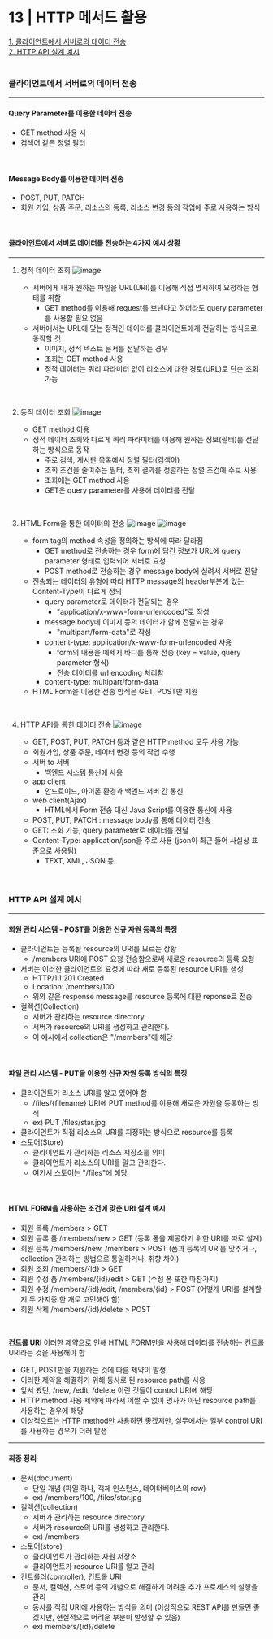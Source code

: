 # 13 | HTTP 메서드 활용

[1. 클라이언트에서 서버로의 데이터 전송](#클라이언트에서-서버로의-데이터-전송) <br>
[2. HTTP API 설계 예시](#http-api-설계-예시) <br>
<br>

### 클라이언트에서 서버로의 데이터 전송
<hr>

#### **Query Parameter를 이용한 데이터 전송**
- GET method 사용 시
- 검색어 같은 정렬 필터

<br>

#### **Message Body를 이용한 데이터 전송**
- POST, PUT, PATCH
- 회원 가입, 상품 주문, 리소스의 등록, 리소스 변경 등의 작업에 주로 사용하는 방식

<br>


#### **클라이언트에서 서버로 데이터를 전송하는 4가지 예시 상황**
<hr>

1. 정적 데이터 조회
![image](https://github.com/codusl100/spring_study/assets/77263479/05c15a68-7beb-42d4-bd2d-a0e179b6d456)

    - 서버에게 내가 원하는 파일을 URL(URI)를 이용해 직접 명시하여 요청하는 형태를 취함
        - GET method를 이용해 request를 보낸다고 하더라도 query parameter를 사용할 필요 없음
    - 서버에서는 URL에 맞는 정적인 데이터를 클라이언트에게 전달하는 방식으로 동작할 것
        - 이미지, 정적 텍스트 문서를 전달하는 경우
        - 조회는 GET method 사용
        - 정적 데이터는 쿼리 파라미터 없이 리소스에 대한 경로(URL)로 단순 조회 가능

<br>

2. 동적 데이터 조회
![image](https://github.com/codusl100/spring_study/assets/77263479/a144d5bd-28c3-4d17-903f-bec94a3ffbf4)

    - GET method 이용
    - 정적 데이터 조회와 다르게 쿼리 파라미터를 이용해 원하는 정보(필터)를 전달하는 방식으로 동작
        - 주로 검색, 게시판 목록에서 정렬 필터(검색어)
        - 조회 조건을 줄여주는 필터, 조회 결과를 정렬하는 정렬 조건에 주로 사용
        - 조회에는 GET method 사용
        - GET은 query parameter를 사용해 데이터를 전달

<br>

3. HTML Form을 통한 데이터의 전송
![image](https://github.com/codusl100/spring_study/assets/77263479/c2fc2516-5adf-4a89-992e-76e8fcdb9d31)
![image](https://github.com/codusl100/spring_study/assets/77263479/58205e73-f1af-4a22-8649-87d33178c9f0)

    - form tag의 method 속성을 정의하는 방식에 따라 달라짐
        - GET method로 전송하는 경우 form에 담긴 정보가 URL에 query parameter 형태로 입력되어 서버로 요청
        - POST method로 전송하는 경우 message body에 실려서 서버로 전달
    - 전송되는 데이터의 유형에 따라 HTTP message의 header부분에 있는 Content-Type이 다르게 정의
        - query parameter로 데이터가 전달되는 경우 
            - "application/x-www-form-urlencoded"로 작성
        - message body에 이미지 등의 데이터가 함께 전달되는 경우 
            - "multipart/form-data"로 작성
        - content-type: application/x-www-form-urlencoded 사용
            - form의 내용을 메세지 바디를 통해 전송 (key = value, query parameter 형식)
            - 전송 데이터를 url encoding 처리함
        - content-type: multipart/form-data
    - HTML Form을 이용한 전송 방식은 GET, POST만 지원

<br>

4. HTTP API를 통한 데이터 전송
![image](https://github.com/codusl100/spring_study/assets/77263479/392c9133-ddaf-4691-a147-427f9bfa26b1)

    - GET, POST, PUT, PATCH 등과 같은 HTTP method 모두 사용 가능
    - 회원가입, 상품 주문, 데이터 변경 등의 작업 수행
    - 서버 to 서버
        - 백엔드 시스템 통신에 사용
    - app client 
        - 안드로이드, 아이폰 환경과 백엔드 서버 간 통신
    - web client(Ajax)
        - HTML에서 Form 전송 대신 Java Script를 이용한 통신에 사용
    - POST, PUT, PATCH : message body를 통해 데이터 전송
    - GET: 조회 기능, query parameter로 데이터를 전달
    - Content-Type: application/json을 주로 사용 (json이 최근 들어 사실상 표준으로 사용됨)
        - TEXT, XML, JSON 등

<br>

### HTTP API 설계 예시
<hr>

#### **회원 관리 시스템 - POST를 이용한 신규 자원 등록의 특징**

- 클라이언트는 등록될 resource의 URI를 모르는 상황 
    - /members URI에 POST 요청 전송함으로써 새로운 resource의 등록 요청
- 서버는 이러한 클라이언트의 요청에 따라 새로 등록된 resource URI를 생성
    - HTTP/1.1 201 Created
    - Location: /members/100
    - 위와 같은 response message를 resource 등록에 대한 reponse로 전송 
- 컬렉션(Collection)
    - 서버가 관리하는 resource directory
    - 서버가 resource의 URI를 생성하고 관리한다.
    - 이 예시에서 collection은 "/members"에 해당

<br>

#### **파일 관리 시스템 - PUT을 이용한 신규 자원 등록 방식의 특징**

- 클라이언트가 리소스 URI를 알고 있어야 함
    - /files/{filename} URI에 PUT method를 이용해 새로운 자원을 등록하는 방식
    - ex) PUT /files/star.jpg
- 클라이언트가 직접 리소스의 URI를 지정하는 방식으로 resource를 등록
- 스토어(Store)
    - 클라이언트가 관리하는 리소스 저장소를 의미
    - 클라이언트가 리소스의 URI를 알고 관리한다.
    - 여기서 스토어는 "/files"에 해당

<br>

#### **HTML FORM을 사용하는 조건에 맞춘 URI 설계 예시**

- 회원 목록 /members > GET
- 회원 등록 폼 /members/new > GET (등록 폼을 제공하기 위한 URI를 따로 설계)
- 회원 등록 /members/new, /members > POST (폼과 등록의 URI를 맞추거나, collection 관리하는 방법으로 통일하거나, 취향 차이)
- 회원 조회 /members/{id} > GET
- 회원 수정 폼 /members/{id}/edit > GET (수정 폼 또한 마찬가지)
- 회원 수정 /members/{id}/edit, /members/{id} > POST (어떻게 URI를 설계할지 두 가지중 한 개로 고민해야 함)
- 회원 삭제 /members/{id}/delete > POST
 
<br>

**컨트롤 URI**
이러한 제약으로 인해 HTML FORM만을 사용해 데이터를 전송하는 컨트롤 URI라는 것을 사용해야 함

- GET, POST만을 지원하는 것에 따른 제약이 발생
- 이러한 제약을 해결하기 위해 동사로 된 resource path를 사용
- 앞서 봤던, /new, /edit, /delete 이런 것들이 control URI에 해당
- HTTP method 사용 제약에 따라서 어쩔 수 없이 명사가 아닌 resource path를 사용하는 경우에 해당
- 이상적으로는 HTTP method만 사용하면 좋겠지만, 실무에서는 일부 control URI를 사용하는 경우가 더러 발생


<hr>

#### **최종 정리**
- 문서(document)
    - 단일 개념 (파일 하나, 객체 인스턴스, 데이터베이스의 row)
    - ex) /members/100, /files/star.jpg
- 컬렉션(collection)
    - 서버가 관리하는 resource directory
    - 서버가 resource의 URI를 생성하고 관리한다.
    - ex) /members
- 스토어(store)
    - 클라이언트가 관리하는 자원 저장소
    - 클라이언트가 resource URI를 알고 관리
- 컨트롤러(controller), 컨트롤 URI
    - 문서, 컬렉션, 스토어 등의 개념으로 해결하기 어려운 추가 프로세스의 실행을 관리
    - 동사를 직접 URI에 사용하는 방식을 의미 (이상적으로 REST API를 만들면 좋겠지만, 현실적으로 어려운 부분이 발생할 수 있음)
    - ex) members/{id}/delete
